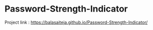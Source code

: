 # Password-Strength-Indicator

Project link : https://balasaiteja.github.io/Password-Strength-Indicator/

